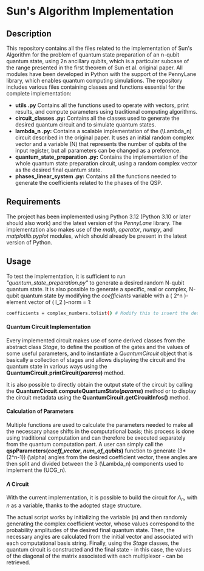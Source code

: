# Sun's Algorithm Implementation

## Description
This repository contains all the files related to the implementation of Sun's Algorithm for the problem of quantum state preparation of an n-qubit quantum state, using 2n ancillary qubits, which is a particular subcase of the range presented in the first theorem of Sun et al. original paper. All modules have been developed in Python with the support of the PennyLane library, which enables quantum computing simulations. The repository includes various files containing classes and functions essential for the complete implementation:
- **utils .py** Contains all the functions used to operate with vectors, print results, and compute parameters using traditional computing algorithms.
- **circuit\_classes .py:** Contains all the classes used to generate the desired quantum circuit and to simulate quantum states.
- **lambda\_n .py:** Contains a scalable implementation of the \(\Lambda_n\) circuit described in the original paper. It uses an initial random complex vector and a variable \(N\) that represents the number of qubits of the input register, but all parameters can be changed as a preference.
- **quantum\_state\_preparation .py:** Contains the implementation of the whole quantum state preparation circuit, using a random complex vector as the desired final quantum state.
- **phases\_linear\_system .py:** Contains all the functions needed to generate the coefficients related to the phases of the QSP.

## Requirements
The project has been implemented using Python 3.12 (Python 3.10 or later should also work) and the latest version of the *PennyLane* library. The implementation also makes use of the *math*, *operator*, *numpy*, and *matplotlib.pyplot* modules, which should already be present in the latest version of Python.

## Usage
To test the implementation, it is sufficient to run *"quantum\_state\_preparation.py"* to generate a desired random N-qubit quantum state. It is also possible to generate a specific, real or complex, N-qubit quantum state by modifying the *coefficients* variable with a \( 2^n \)-element vector of \( l_2 \)-norm = 1:
```bash
coefficients = complex_numbers.tolist() # Modify this to insert the desired vector
```

#### Quantum Circuit Implementation
Every implemented circuit makes use of some derived classes from the abstract class *Stage*, to define the position of the gates and the values of some useful parameters, and to instantiate a _QuantumCircuit_ object that is basically a collection of stages and allows displaying the circuit and the quantum state in various ways using the **QuantumCircuit.printCircuit(_params_)** method.

It is also possible to directly obtain the output state of the circuit by calling the **QuantumCircuit.computeQuantumState(_params_)** method or to display the circuit metadata using the **QuantumCircuit.getCircuitInfos()** method.

#### Calculation of Parameters
Multiple functions are used to calculate the parameters needed to make all the necessary phase shifts in the computational basis; this process is done using traditional computation and can therefore be executed separately from the quantum computation part. A user can simply call the **qspParameters(_coeff\_vector_, _num\_of\_qubits_)** function to generate \(3*(2^n-1)\) \(\alpha\) angles from the desired coefficient vector, these angles are then split and divided between the 3 \(\Lambda_n\) components used to implement the \(UCG_n\).

#### $\Lambda$ Circuit
With the current implementation, it is possible to build the circuit for $\Lambda_n$, with $n$ as a variable, thanks to the adopted stage structure. 

The actual script works by initializing the variable \(n\) and then randomly generating the complex coefficient vector, whose values correspond to the probability amplitudes of the desired final quantum state. Then, the necessary angles are calculated from the initial vector and associated with each computational basis string. Finally, using the *Stage* classes, the quantum circuit is constructed and the final state - in this case, the values of the diagonal of the matrix associated with each multiplexor - can be retrieved.
